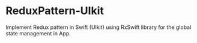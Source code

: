 # ReduxPattern-UIkit
Implement Redux pattern in Swift (UIkit) using RxSwift library for the global state management in App.
